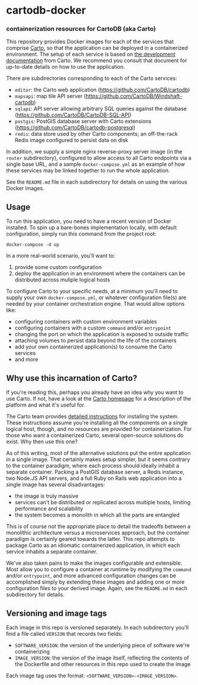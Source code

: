 # cartodb-docker
### containerization resources for CartoDB (aka Carto)

This repository provides Docker images for each of the services that comprise [Carto](https://carto.com), so that the application can be deployed in a containerized environment. The setup of each service is based on [the development documentation](https://cartodb.readthedocs.io) from Carto. We recommend you consult that document for up-to-date details on how to use the application.

There are subdirectories corresponding to each of the Carto services:
- `editor`: the Carto web application (https://github.com/CartoDB/cartodb)
- `mapsapi`: map tile API server (https://github.com/CartoDB/Windshaft-cartodb)
- `sqlapi`: API server allowing arbitrary SQL queries against the database (https://github.com/CartoDB/CartoDB-SQL-API)
- `postgis`: PostGIS database server with Carto extensions (https://github.com/CartoDB/cartodb-postgresql)
- `redis`: data store used by other Carto components; an off-the-rack Redis image configured to persist data on disk

In addition, we supply a simple nginx reverse-proxy server image (in the `router` subdirectory), configured to allow access to all Carto endpoints via a single base URL, and a sample `docker-compose.yml` as an example of how these services may be linked together to run the whole application.

See the `README.md` file in each subdirectory for details on using the various Docker images.

## Usage

To run this application, you need to have a recent version of Docker installed. To spin up a bare-bones implementation locally, with default configuration, simply run this command from the project root:
```
docker-compose -d up
```

In a more real-world scenario, you'll want to:
1. provide some custom configuration
2. deploy the application in an environment where the containers can be distributed across muliple logical hosts

To configure Carto to your specific needs, at a minimum you'll need to supply your own `docker-compose.yml`, or whatever configuration file(s) are needed by your container orchestration engine. That would allow options like:
- configuring containers with custom environment variables
- configuring containers with a custom `command` and/or `entrypoint`
- changing the port on which the application is exposed to outside traffic
- attaching volumes to persist data beyond the life of the containers
- add your own containerized application(s) to consume the Carto services
- and more

## Why use this incarnation of Carto?

If you're reading this, perhaps you already have an idea why you want to use Carto. If not, have a look at the [Carto homepage](https://carto.com) for a description of the platform and what it's useful for.

The Carto team provides [detailed instructions](https://cartodb.readthedocs.io/en/latest/install.html) for installing the system. These instructions assume you're installing all the components on a single logical host, though, and no resources are provided for containerization. For those who want a containerized Carto, several open-source solutions do exist. Why then use this one?

As of this writing, most of the alternative solutions put the entire application in a single image. That certainly makes setup simpler, but it seems contrary to the container paradigm, where each process should ideally inhabit a separate container. Packing a PostGIS database server, a Redis instance, two Node.JS API servers, and a full Ruby on Rails web application into a single image has several disadvantages:
- the image is truly massive
- services can't be distributed or replicated across multiple hosts, limiting performance and scalability
- the system becomes a monolith in which all the parts are entangled

This is of course not the appropriate place to detail the tradeoffs between a monolithic architecture versus a microservices approach, but the container paradigm is certainly geared towards the latter. This repo attempts to package Carto as an idiomatic containerized application, in which each service inhabits a separate container.

We've also taken pains to make the images configurable and extensible. Most allow you to configure a container at runtime by modifying the `command` and/or `entrypoint`, and more advanced configuration changes can be accomplished simply by extending these images and adding one or more configuration files to your derived image.  Again, see the `README.md` in each subdirectory for details.

## Versioning and image tags

Each image in this repo is versioned separately. In each subdirectory you'll find a file called `VERSION` that records two fields:
- `SOFTWARE_VERSION`: the version of the underlying piece of software we're containerizing
- `IMAGE_VERSION`: the version of the image itself, reflecting the contents of the Dockerfile and other resources in this repo used to create the image

Each image tag uses the format: `<SOFTWARE_VERSION>-<IMAGE_VERSION>`.
